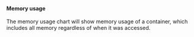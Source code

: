 #### Memory usage
The memory usage chart will show memory usage of a container, which includes all memory regardless of when it was accessed.


